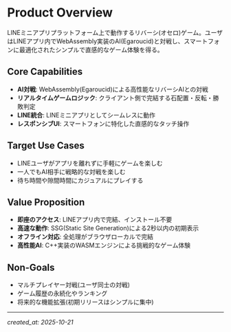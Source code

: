 # Product Overview

LINEミニアプリプラットフォーム上で動作するリバーシ(オセロ)ゲーム。ユーザはLINEアプリ内でWebAssembly実装のAI(Egaroucid)と対戦し、スマートフォンに最適化されたシンプルで直感的なゲーム体験を得る。

## Core Capabilities

- **AI対戦**: WebAssembly(Egaroucid)による高性能なリバーシAIとの対戦
- **リアルタイムゲームロジック**: クライアント側で完結する石配置・反転・勝敗判定
- **LINE統合**: LINEミニアプリとしてシームレスに動作
- **レスポンシブUI**: スマートフォンに特化した直感的なタッチ操作

## Target Use Cases

- LINEユーザがアプリを離れずに手軽にゲームを楽しむ
- 一人でもAI相手に戦略的な対戦を楽しむ
- 待ち時間や隙間時間にカジュアルにプレイする

## Value Proposition

- **即座のアクセス**: LINEアプリ内で完結、インストール不要
- **高速な動作**: SSG(Static Site Generation)による2秒以内の初期表示
- **オフライン対応**: 全処理がブラウザローカルで完結
- **高性能AI**: C++実装のWASMエンジンによる挑戦的なゲーム体験

## Non-Goals

- マルチプレイヤー対戦(ユーザ同士の対戦)
- ゲーム履歴の永続化やランキング
- 将来的な機能拡張(初期リリースはシンプルに集中)

---

_created_at: 2025-10-21_
